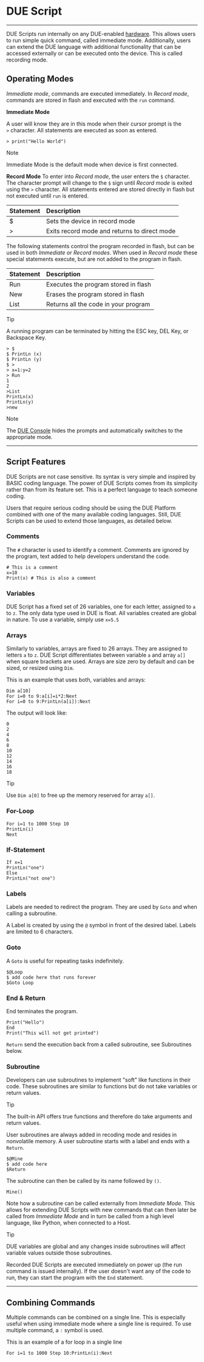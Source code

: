 # DUE Script

---

DUE Scripts run internally on any DUE-enabled [hardware](../../hardware/intro.md). This allows users to run simple quick command, called immediate mode. Additionally, users can extend the DUE language with additional functionality that can be accessed externally or can be executed onto the device. This is called recording mode.

## Operating Modes

*Immediate mode*, commands are executed immediately. In *Record mode*, commands are stored in flash and executed with the `run` command. 

**Immediate Mode**

A user will know they are in this mode when their cursor prompt is the  
`>` character. All statements are executed as soon as entered.

```basic 
> print("Hello World")
```

> [!NOTE]
> Immediate Mode is the default mode when device is first connected.

**Record Mode**
To enter into *Record mode*, the user enters the `$` character.
The character prompt will change to the `$` sign until *Record mode* is exited using the `>` character. All statements entered are stored directly in flash but not executed until `run` is entered. 

|Statement              |Description                                                            |
|:----------------------|:----------------------------------------------------------------------|
|$                      |Sets the device in record mode                                      |
|>                      |Exits record mode and returns to direct mode                                    |

The following statements control the program recorded in flash, but can be used in both *Immediate or Record modes*. When used in *Record mode* these special statements execute, but are not added to the program in flash. 

|Statement              |Description                                                            |
|:----------------------|:----------------------------------------------------------------------|
|Run                    |Executes the program stored in flash                                     |
|New                    |Erases the program stored in flash                                    |
|List                   |Returns all the code in your program                                     |

> [!TIP]
> A running program can be terminated by hitting the ESC key, DEL Key, or Backspace Key. 

```basic 
> $
$ PrintLn (x)
$ PrintLn (y)
$ >
> x=1:y=2
> Run
1
2
>List
PrintLn(x)
PrintLn(y)
>new
```

> [!NOTE]
> The [DUE Console](../console.md) hides the prompts and automatically switches to the appropriate mode.


---
## Script Features
DUE Scripts are not case sensitive. Its syntax is very simple and inspired by BASIC coding language. The power of DUE Scripts comes from its simplicity rather than from its feature set. This is a perfect language to teach someone coding.

Users that require serious coding should be using the DUE Platform combined with one of the many available coding languages. Still, DUE Scripts can be used to extend those languages, as detailed below.

### Comments
The `#` character is used to identify a comment. Comments are ignored by the program, text added to help developers understand the code.

```basic
# This is a comment
x=10
Print(x) # This is also a comment 
```

### Variables
DUE Script has a fixed set of 26 variables, one for each letter, assigned to `a` to `z`. The only data type used in DUE is float. All variables created are global in nature. To use a variable, simply use `x=5.5` 

### Arrays
Similarly to variables, arrays are fixed to 26 arrays. They are assigned to letters `a` to `z`. DUE Script differentiates between variable `a` and array `a[]` when square brackets are used. Arrays are size zero by default and can be sized, or resized using `Dim`.

This is an example that uses both, variables and arrays:

```basic
Dim a[10]
For i=0 to 9:a[i]=i*2:Next
For i=0 to 9:PrintLn(a[i]):Next
```

The output will look like:

```
0
2
4
6
8
10
12
14
16
18
```

> [!TIP]
> Use `Dim a[0]` to free up the memory reserved for array `a[]`.


### For-Loop

```basic 
For i=1 to 1000 Step 10
PrintLn(i)
Next
```

### If-Statement

```basic 
If x=1
PrintLn("one")
Else 
PrintLn("not one")
```
### Labels

Labels are needed to redirect the program. They are used by `Goto` and when calling a subroutine.

A Label is created by using the `@` symbol in front of the desired label. Labels are limited to 6 characters. 

### Goto

A `Goto` is useful for repeating tasks indefinitely. 

```basic
$@Loop
$ add code here that runs forever
$Goto Loop 
```

### End & Return

End terminates the program.

```basic
Print("Hello")
End
Print("This will not get printed")
```

`Return` send the execution back from a called subroutine, see Subroutines below.

### Subroutine

Developers can use subroutines to implement "soft" like functions in their code. These subroutines are similar to functions but do not take variables or return values. 

> [!Tip] 
> The built-in API offers true functions and therefore do take arguments and return values.

User subroutines are always added in recoding mode and resides in nonvolatile memory. A user subroutine starts with a label and ends with a `Return`. 

```basic
$@Mine
$ add code here
$Return
```

The subroutine can then be called by its name followed by `()`.

```basic
Mine()
```

 Note how a subroutine can be called externally from *Immediate Mode*. This allows for extending DUE Scripts with new commands that can then later be called from *Immediate Mode* and in turn be called from a high level language, like Python, when connected to a Host.

> [!TIP]
> DUE variables are global and any changes inside subroutines will affect variable values outside those subroutines.

Recorded DUE Scripts are executed immediately on power up (the run command is issued internally). If the user doesn't want any of the code to run, they can start the program with the `End` statement.

---

## Combining Commands
Multiple commands can be combined on a single line. This is especially useful when using immediate mode where a single line is required. To use multiple command, a `:` symbol is used.

This is an example of a for loop in a single line

```basic 
For i=1 to 1000 Step 10:PrintLn(i):Next
```
